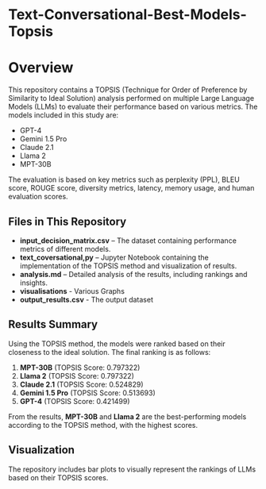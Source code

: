 # Text-Conversational-Best-Models-Topsis

# Overview
This repository contains a TOPSIS (Technique for Order of Preference by Similarity to Ideal Solution) analysis performed on multiple Large Language Models (LLMs) to evaluate their performance based on various metrics. The models included in this study are:

- GPT-4
- Gemini 1.5 Pro
- Claude 2.1
- Llama 2
- MPT-30B

The evaluation is based on key metrics such as perplexity (PPL), BLEU score, ROUGE score, diversity metrics, latency, memory usage, and human evaluation scores.

## Files in This Repository

- **input_decision_matrix.csv** – The dataset containing performance metrics of different models.
- **text_coversational,py** – Jupyter Notebook containing the implementation of the TOPSIS method and visualization of results.
- **analysis.md** – Detailed analysis of the results, including rankings and insights.
- **visualisations** - Various Graphs
- **output_results.csv** - The output dataset

## Results Summary
Using the TOPSIS method, the models were ranked based on their closeness to the ideal solution. The final ranking is as follows:

1. **MPT-30B** (TOPSIS Score: 0.797322)
2. **Llama 2** (TOPSIS Score: 0.797322)
3. **Claude 2.1** (TOPSIS Score: 0.524829)
4. **Gemini 1.5 Pro** (TOPSIS Score: 0.513693)
5. **GPT-4** (TOPSIS Score: 0.421499)

From the results, **MPT-30B** and **Llama 2** are the best-performing models according to the TOPSIS method, with the highest scores.

## Visualization
The repository includes bar plots to visually represent the rankings of LLMs based on their TOPSIS scores.
